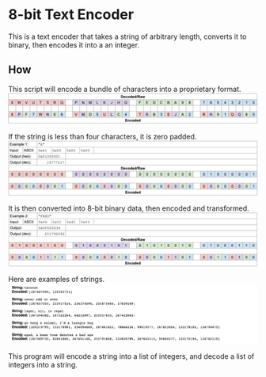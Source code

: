 # 8-bit Text Encoder

This is a text encoder that takes a string of arbitrary length, converts it to binary, then encodes it into a an integer.

## How
This script will encode a bundle of characters into a proprietary format.
<img src='./docs/one.png' alt='Example of encoding'/>

If the string is less than four characters, it is zero padded.
<img src='./docs/two.png' alt='One letter Encoded'/>

It is then converted into 8-bit binary data, then encoded and transformed.
<img src='./docs/three.png' alt='Word encoded'/>

Here are examples of strings.
<img src='./docs/four.png' alt='Encoded examples'/>


This program will encode a string into a list of integers, and decode a list of integers into a string.